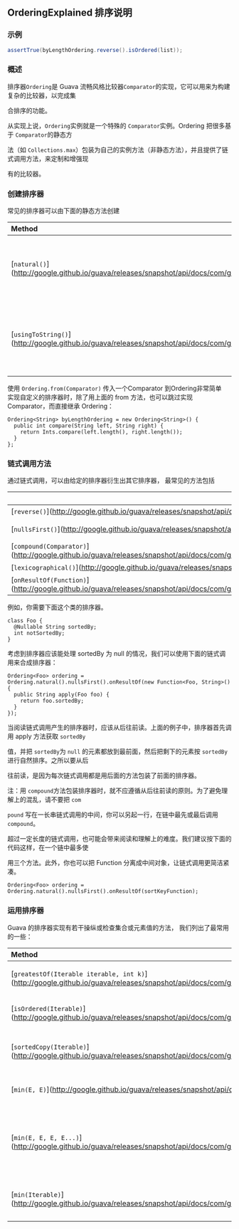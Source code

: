 ## OrderingExplained 排序说明

### 示例

```java
assertTrue(byLengthOrdering.reverse().isOrdered(list));
```

### 概述

排序器`Ordering`是 Guava 流畅风格比较器`Comparator`的实现，它可以用来为构建复杂的比较器，以完成集

合排序的功能。

从实现上说，`Ordering`实例就是一个特殊的 `Comparator`实例。Ordering 把很多基于 `Comparator`的静态方

法（如 `Collections.max`）包装为自己的实例方法（非静态方法），并且提供了链式调用方法，来定制和增强现

有的比较器。

### 创建排序器

常见的排序器可以由下面的静态方法创建

| Method                                   | Description                            |
| :--------------------------------------- | :------------------------------------- |
| [`natural()`](http://google.github.io/guava/releases/snapshot/api/docs/com/google/common/collect/Ordering.html#natural()\) | 对可排序类型做自然排序，如数字按大小，日期按先后排序             |
| [`usingToString()`](http://google.github.io/guava/releases/snapshot/api/docs/com/google/common/collect/Ordering.html#usingToString()\) | 按对象的字符串形式做字典排序，把给定的 `Comparator`转化为排序器 |

使用  `Ordering.from(Comparator)`  传入一个Comparator 到Ordering非常简单  
实现自定义的排序器时，除了用上面的 from 方法，也可以跳过实现 Comparator，而直接继承 Ordering：

```
Ordering<String> byLengthOrdering = new Ordering<String>() {
  public int compare(String left, String right) {
    return Ints.compare(left.length(), right.length());
  }
};
```

### 链式调用方法

通过链式调用，可以由给定的排序器衍生出其它排序器， 最常见的方法包括

|                                          | Description                              |
| :--------------------------------------- | :--------------------------------------- |
| [`reverse()`](http://google.github.io/guava/releases/snapshot/api/docs/com/google/common/collect/Ordering.html#reverse()\) | 获取语义相反的排序器                               |
| [`nullsFirst()`](http://google.github.io/guava/releases/snapshot/api/docs/com/google/common/collect/Ordering.html#nullsFirst()\) | 使用当前排序器，但额外把 null 值排到最前面， 其它特性和原始的排序器表现相同，还可以查阅 [nullLast\(\)](http://google.github.io/guava/releases/snapshot/api/docs/com/google/common/collect/Ordering.html#nullsLast()\) |
| [`compound(Comparator)`](http://google.github.io/guava/releases/snapshot/api/docs/com/google/common/collect/Ordering.html#compound(java.util.Comparator)\) | 合成另一个比较器，以处理当前排序器中的相等情况。                 |
| [`lexicographical()`](http://google.github.io/guava/releases/snapshot/api/docs/com/google/common/collect/Ordering.html#lexicographical()\) | 基于处理类型 T 的排序器，返回该类型的可迭代对象排序器             |
| [`onResultOf(Function)`](http://google.github.io/guava/releases/snapshot/api/docs/com/google/common/collect/Ordering.html#onResultOf(com.google.common.base.Function)\) | 对集合中元素调用 Function，再按返回值用当前排序器排序          |

例如，你需要下面这个类的排序器。

```
class Foo {
  @Nullable String sortedBy;
  int notSortedBy;
}
```

考虑到排序器应该能处理 sortedBy 为 null 的情况，我们可以使用下面的链式调用来合成排序器：

```
Ordering<Foo> ordering = Ordering.natural().nullsFirst().onResultOf(new Function<Foo, String>() {
  public String apply(Foo foo) {
    return foo.sortedBy;
  }
});
```

当阅读链式调用产生的排序器时，应该从后往前读。上面的例子中，排序器首先调用 apply 方法获取 `sortedBy`

值，并把 `sortedBy`为 `null` 的元素都放到最前面，然后把剩下的元素按 `sortedBy` 进行自然排序。之所以要从后

往前读，是因为每次链式调用都是用后面的方法包装了前面的排序器。

注：用 `compound`方法包装排序器时，就不应遵循从后往前读的原则。为了避免理解上的混乱，请不要把 `com`

`pound` 写在一长串链式调用的中间，你可以另起一行，在链中最先或最后调用 `compound`。

超过一定长度的链式调用，也可能会带来阅读和理解上的难度。我们建议按下面的代码这样，在一个链中最多使

用三个方法。此外，你也可以把 Function 分离成中间对象，让链式调用更简洁紧凑。

```
Ordering<Foo> ordering = Ordering.natural().nullsFirst().onResultOf(sortKeyFunction);
```

### 运用排序器

Guava 的排序器实现有若干操纵或检查集合或元素值的方法， 我们列出了最常用的一些：

| Method                                   | Description                              | See also                                 |
| :--------------------------------------- | :--------------------------------------- | :--------------------------------------- |
| [`greatestOf(Iterable iterable, int k)`](http://google.github.io/guava/releases/snapshot/api/docs/com/google/common/collect/Ordering.html#greatestOf(java.lang.Iterable,%20int)\) | 根据排序器，获取可迭代对象中最大的k个元素。排序从大到小且是不稳定排序      | [`leastOf`](http://google.github.io/guava/releases/snapshot/api/docs/com/google/common/collect/Ordering.html#leastOf(java.lang.Iterable,%20int)\) |
| [`isOrdered(Iterable)`](http://google.github.io/guava/releases/snapshot/api/docs/com/google/common/collect/Ordering.html#isOrdered(java.lang.Iterable)\) | 判断可迭代对象是否已按排序器进行非递减式排序， 允许有值相等           | [`isStrictlyOrdered`](http://google.github.io/guava/releases/snapshot/api/docs/com/google/common/collect/Ordering.html#isStrictlyOrdered(java.lang.Iterable)\) 不允许有值相等 |
| [`sortedCopy(Iterable)`](http://google.github.io/guava/releases/snapshot/api/docs/com/google/common/collect/Ordering.html#sortedCopy(java.lang.Iterable)\) | Returns a sorted copy of the specified elements as a`List`.返回一个List，已排序元素的拷贝 | [`immutableSortedCopy`](http://google.github.io/guava/releases/snapshot/api/docs/com/google/common/collect/Ordering.html#immutableSortedCopy(java.lang.Iterable)\) |
| [`min(E, E)`](http://google.github.io/guava/releases/snapshot/api/docs/com/google/common/collect/Ordering.html#min(E,%20E)\) | 根据排序器返回两个参数中最小的那个。如果相等，则返回第一个元素          | [`max(E, E)`](http://google.github.io/guava/releases/snapshot/api/docs/com/google/common/collect/Ordering.html#max(E,%20E)\) |
| [`min(E, E, E, E...)`](http://google.github.io/guava/releases/snapshot/api/docs/com/google/common/collect/Ordering.html#min(E,%20E,%20E,%20E...)\) | Returns the minimum of its arguments according to this ordering. If there are multiple least values, the first is returned. 根据排序器返回多个参数的最小值， 如果有多个最小值 | [`max(E, E, E, E...)`](http://google.github.io/guava/releases/snapshot/api/docs/com/google/common/collect/Ordering.html#max(E,%20E,%20E,%20E...)\) |
| [`min(Iterable)`](http://google.github.io/guava/releases/snapshot/api/docs/com/google/common/collect/Ordering.html#min(java.lang.Iterable)\) | 返回迭代器中最小的元素。如果可迭代对象中没有元素，则抛出 NoSuchElementException | [`max(Iterable)`](http://google.github.io/guava/releases/snapshot/api/docs/com/google/common/collect/Ordering.html#max(java.lang.Iterable)\),[`min(Iterator)`](http://google.github.io/guava/releases/snapshot/api/docs/com/google/common/collect/Ordering.html#min(java.util.Iterator)\),[`max(Iterator)`](http://google.github.io/guava/releases/snapshot/api/docs/com/google/common/collect/Ordering.html#max(java.util.Iterator)\) |



